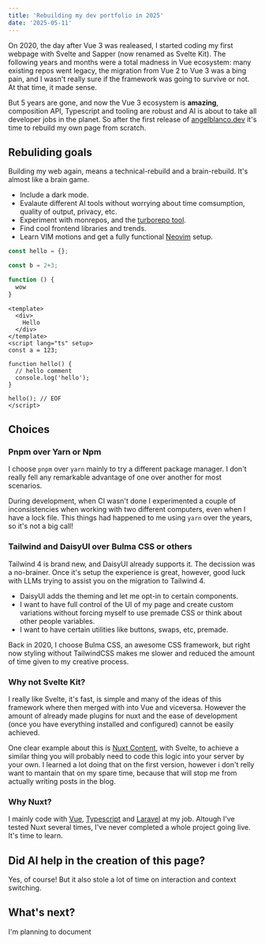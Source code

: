 ```yaml
---
title: 'Rebuilding my dev portfolio in 2025'
date: '2025-05-11'
---
```


On 2020, the day after Vue 3 was realeased, I started coding my first webpage with Svelte and Sapper (now renamed as Svelte Kit). The following years and months were a total madness in Vue ecosystem: many existing repos went legacy, the migration from Vue 2 to Vue 3 was a bing pain, and I wasn't really sure if the framework was going to survive or not. At that time, it made sense.

But 5 years are gone, and now the Vue 3 ecosystem is **amazing**, composition API, Typescript and tooling are robust and AI is about to take all developer jobs in the planet. So after the first release of [angelblanco.dev](https://angelblanco.dev) it's time to rebuild my own page from scratch. 

## Rebuliding goals

Building my web again, means a technical-rebuild and a brain-rebuild. It's almost like a brain game.

- Include a dark mode.
- Evalaute different AI tools without worrying about time comsumption, quality of output, privacy, etc.
- Experiment with monrepos, and the [turborepo tool](https://turborepo.com/). 
- Find cool frontend libraries and trends.
- Learn VIM motions and get a fully functional [Neovim](https://neovim.io/) setup.

```typescript
const hello = {};

const b = 2+3;

function () {
  wow
}
```

```vue
<template>
  <div>
    Hello
  </div> 
</template>
<script lang="ts" setup>
const a = 123;

function hello() {
  // hello comment
  console.log('hello');
}

hello(); // EOF
</script>
```

## Choices

### Pnpm over Yarn or Npm
I choose `pnpm` over `yarn` mainly to try a different package manager. I don't really fell any remarkable advantage of one over another for most scenarios.

During development, when CI wasn't done I experimented a couple of inconsistencies when working with two different computers, even when I have a lock file. This things had happened to me using `yarn` over the years, so it's not a big call!


### Tailwind and DaisyUI over Bulma CSS or others
Tailwind 4 is brand new, and DaisyUI already supports it. The decission was a no-brainer. Once it's setup the experience is great, however, good luck with LLMs trying to assist you on the migration to Tailwind 4. 

- DaisyUI adds the theming and let me opt-in to certain components.
- I want to have full control of the UI of my page and create custom variations without forcing myself to use premade CSS or think about other people variables.
- I want to have certain utilities like buttons, swaps, etc, premade. 


Back in 2020, I choose Bulma CSS, an awesome CSS framework, but right now styling without TailwindCSS makes me slower and reduced the amount of time given to my creative process.

### Why not Svelte Kit?
I really like Svelte, it's fast, is simple and many of the ideas of this framework where then merged with into Vue and viceversa. However the amount of already made plugins for nuxt and the ease of development (once you have everything installed and configured) cannot be easily achieved. 

One clear example about this is [Nuxt Content](https://content.nuxt.com/), with Svelte, to achieve a similar thing you will probably need to code this logic into your server by your own. I learned a lot doing that on the first version, however i don't relly want to mantain that on my spare time, because that will stop me from actually writing posts in the blog. 

### Why Nuxt?
I mainly code with [Vue](https://vuejs.org/), [Typescript](https://www.typescriptlang.org/) and [Laravel](https://laravel.com/) at my job. Altough I've tested Nuxt several times, I've never completed a whole project going live. It's time to learn.


## Did AI help in the creation of this page?
Yes, of course! But it also stole a lot of time on interaction and context switching.


## What's next?
I'm planning to document
